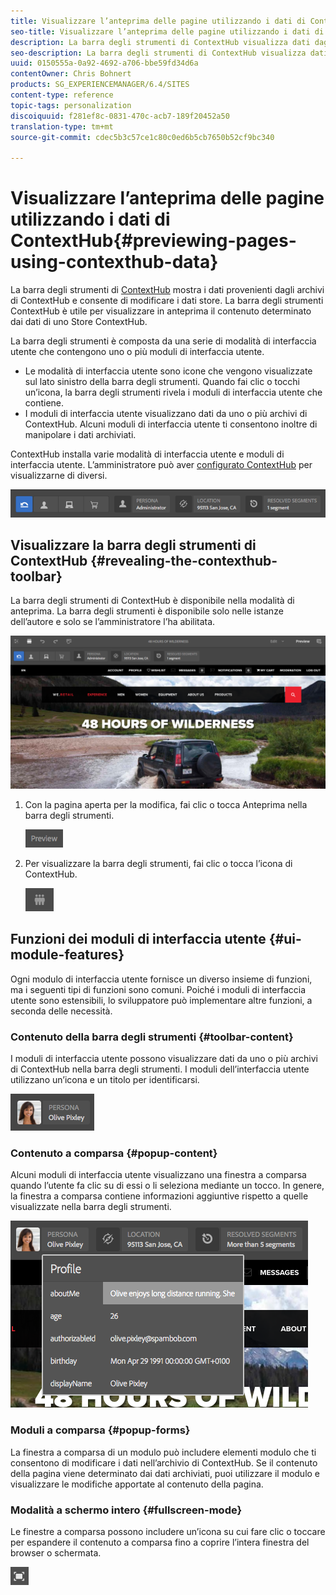 ```yaml
---
title: Visualizzare l’anteprima delle pagine utilizzando i dati di ContextHub
seo-title: Visualizzare l’anteprima delle pagine utilizzando i dati di ContextHub
description: La barra degli strumenti di ContextHub visualizza dati dagli archivi di ContextHub, ti consente di modificare i dati archiviati ed è utile per visualizzare in anteprima il contenuto
seo-description: La barra degli strumenti di ContextHub visualizza dati dagli archivi di ContextHub, ti consente di modificare i dati archiviati ed è utile per visualizzare in anteprima il contenuto
uuid: 0150555a-0a92-4692-a706-bbe59fd34d6a
contentOwner: Chris Bohnert
products: SG_EXPERIENCEMANAGER/6.4/SITES
content-type: reference
topic-tags: personalization
discoiquuid: f281ef8c-0831-470c-acb7-189f20452a50
translation-type: tm+mt
source-git-commit: cdec5b3c57ce1c80c0ed6b5cb7650b52cf9bc340

---
```



# Visualizzare l’anteprima delle pagine utilizzando i dati di ContextHub{#previewing-pages-using-contexthub-data}

La barra degli strumenti di [ContextHub](/help/sites-developing/contexthub.md) mostra i dati provenienti dagli archivi di ContextHub e consente di modificare i dati store. La barra degli strumenti ContextHub è utile per visualizzare in anteprima il contenuto determinato dai dati di uno Store ContextHub.

La barra degli strumenti è composta da una serie di modalità di interfaccia utente che contengono uno o più moduli di interfaccia utente.

* Le modalità di interfaccia utente sono icone che vengono visualizzate sul lato sinistro della barra degli strumenti. Quando fai clic o tocchi un’icona, la barra degli strumenti rivela i moduli di interfaccia utente che contiene.
* I moduli di interfaccia utente visualizzano dati da uno o più archivi di ContextHub. Alcuni moduli di interfaccia utente ti consentono inoltre di manipolare i dati archiviati.

ContextHub installa varie modalità di interfaccia utente e moduli di interfaccia utente. L’amministratore può aver [configurato ContextHub](/help/sites-administering/contexthub-config.md) per visualizzarne di diversi.

![screen_shot_2018-03-23at093446](assets/screen_shot_2018-03-23at093446.png)

## Visualizzare la barra degli strumenti di ContextHub {#revealing-the-contexthub-toolbar}

La barra degli strumenti di ContextHub è disponibile nella modalità di anteprima. La barra degli strumenti è disponibile solo nelle istanze dell’autore e solo se l’amministratore l’ha abilitata.

![screen_shot_2018-03-23at093730](assets/screen_shot_2018-03-23at093730.png)

1. Con la pagina aperta per la modifica, fai clic o tocca Anteprima nella barra degli strumenti.

   ![chlimage_1-219](assets/chlimage_1-219.png)

1. Per visualizzare la barra degli strumenti, fai clic o tocca l’icona di ContextHub.

   ![](do-not-localize/screen_shot_2018-03-23at093621.png)

## Funzioni dei moduli di interfaccia utente {#ui-module-features}

Ogni modulo di interfaccia utente fornisce un diverso insieme di funzioni, ma i seguenti tipi di funzioni sono comuni. Poiché i moduli di interfaccia utente sono estensibili, lo sviluppatore può implementare altre funzioni, a seconda delle necessità.

### Contenuto della barra degli strumenti {#toolbar-content}

I moduli di interfaccia utente possono visualizzare dati da uno o più archivi di ContextHub nella barra degli strumenti. I moduli dell’interfaccia utente utilizzano un’icona e un titolo per identificarsi.

![screen_shot_2018-03-23at093936](assets/screen_shot_2018-03-23at093936.png)

### Contenuto a comparsa {#popup-content}

Alcuni moduli di interfaccia utente visualizzano una finestra a comparsa quando l’utente fa clic su di essi o li seleziona mediante un tocco. In genere, la finestra a comparsa contiene informazioni aggiuntive rispetto a quelle visualizzate nella barra degli strumenti.

![screen_shot_2018-03-23at094003](assets/screen_shot_2018-03-23at094003.png)

### Moduli a comparsa {#popup-forms}

La finestra a comparsa di un modulo può includere elementi modulo che ti consentono di modificare i dati nell’archivio di ContextHub. Se il contenuto della pagina viene determinato dai dati archiviati, puoi utilizzare il modulo e visualizzare le modifiche apportate al contenuto della pagina.

### Modalità a schermo intero {#fullscreen-mode}

Le finestre a comparsa possono includere un’icona su cui fare clic o toccare per espandere il contenuto a comparsa fino a coprire l’intera finestra del browser o schermata.

![](do-not-localize/chlimage_1-18.png)

